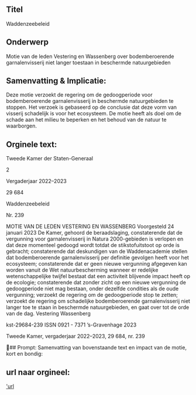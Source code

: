 ## Titel
Waddenzeebeleid
## Onderwerp
Motie van de leden Vestering en Wassenberg over bodemberoerende garnalenvisserij niet langer toestaan in beschermde natuurgebieden
## Samenvatting & Implicatie:

Deze motie verzoekt de regering om de gedoogperiode voor bodemberoerende garnalenvisserij in beschermde natuurgebieden te stoppen. Het verzoek is gebaseerd op de conclusie dat deze vorm van visserij schadelijk is voor het ecosysteem. De motie heeft als doel om de schade aan het milieu te beperken en het behoud van de natuur te waarborgen.
## Orginele text:


Tweede Kamer der Staten-Generaal

2

Vergaderjaar 2022–2023

29 684

Waddenzeebeleid

Nr. 239

MOTIE VAN DE LEDEN VESTERING EN WASSENBERG
Voorgesteld 24 januari 2023
De Kamer,
gehoord de beraadslaging,
constaterende dat de vergunning voor garnalenvisserij in Natura
2000-gebieden is verlopen en dat deze momenteel gedoogd wordt totdat
de stikstofuitstoot op orde is gebracht;
constaterende dat deskundigen van de Waddenacademie stellen dat
bodemberoerende garnalenvisserij per definitie gevolgen heeft voor het
ecosysteem;
constaterende dat er geen nieuwe vergunning afgegeven kan worden
vanuit de Wet natuurbescherming wanneer er redelijke wetenschappelijke
twijfel bestaat dat een activiteit blijvende impact heeft op de ecologie;
constaterende dat zonder zicht op een nieuwe vergunning de gedoogperiode niet mag bestaan, onder dezelfde condities als de oude vergunning;
verzoekt de regering om de gedoogperiode stop te zetten;
verzoekt de regering om schadelijke bodemberoerende garnalenvisserij
niet langer toe te staan in beschermde natuurgebieden,
en gaat over tot de orde van de dag.
Vestering
Wassenberg

kst-29684-239
ISSN 0921 - 7371
’s-Gravenhage 2023

Tweede Kamer, vergaderjaar 2022–2023, 29 684, nr. 239

## Prompt:
Samenvatting van bovenstaande text en impact van de motie, kort en bondig:

## url naar orgineel:
['url](https://gegevensmagazijn.tweedekamer.nl/OData/v4/2.0/Document(1703d45f-640b-475f-8122-db87a48282e4)/resource)
